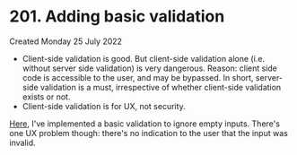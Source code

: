 # 201. Adding basic validation
Created Monday 25 July 2022

- Client-side validation is good. But client-side validation alone (i.e. without server side validation) is very dangerous. Reason: client side code is accessible to the user, and may be bypassed. In short, server-side validation is a must, irrespective of whether client-side validation exists or not.
- Client-side validation is for UX, not security.
  
[Here](https://github.com/exemplar-codes/reactjs-forms-user-input/commit/0fb8fd49ac8dc6634e35cfdc0217079886477633), I've implemented a basic validation to ignore empty inputs. There's one UX problem though: there's no indication to the user that the input was invalid.